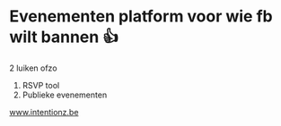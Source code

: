# Evenementen platform voor wie fb wilt bannen 👍

2 luiken ofzo
1) RSVP tool 
2) Publieke evenementen

www.intentionz.be

